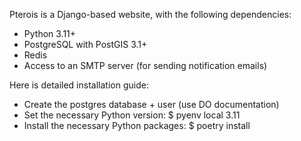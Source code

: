 Pterois is a Django-based website, with the following dependencies:

- Python 3.11+
- PostgreSQL with PostGIS 3.1+
- Redis
- Access to an SMTP server (for sending notification emails)

Here is detailed installation guide:

- Create the postgres database + user (use DO documentation)
- Set the necessary Python version:
$ pyenv local 3.11
- Install the necessary Python packages:
$ poetry install